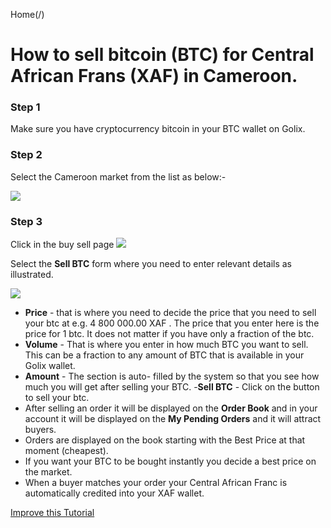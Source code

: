 Home(/)
# How to sell bitcoin (BTC) for Central African Frans  (XAF) in Cameroon.


### Step 1 
Make sure you have cryptocurrency bitcoin in your BTC wallet on Golix.

### Step 2
Select the Cameroon  market from the list as below:-

![
](https://lh3.googleusercontent.com/5vaU6e1ZLQ5y_4_k2IqEdw2bnDX-jq3cdpRvID5JltUaJcjVKuDHvdbd2rb3upj-YB6i4s4zwgKZ)


### Step 3
Click in the buy sell page
![
](https://lh3.googleusercontent.com/04MUq_1Xi1ym-IHKOOy1c7ZrwmY1KGCxZT16OA_p9w80oVqCn0WdSCJZdx98zwVPFwwfDHEhj3QJ)

Select the **Sell BTC** form where you need to enter relevant details as illustrated.

![
](https://lh3.googleusercontent.com/FEhE8VbHv4zTQUZjKN-M8P1G2UVbSbfUd3eogFpE8oyG7kVOFJG77T9S6myZ6Ku35l99kmHwtS5-)

- **Price** - that is where you need to decide the price that you need to sell your btc at e.g. 4 800 000.00 XAF . The price that you enter here  is the price for 1 btc. It does not matter if you have only a fraction of the btc.
-  **Volume** - That  is where you enter in how much BTC you want to sell. This can be a fraction to any amount of BTC that is available in your Golix wallet.
- **Amount** - The  section is auto- filled  by the system so that you see how much you will get  after selling your BTC.
-**Sell BTC** - Click  on the button to sell your btc.
- After selling an order it will  be displayed  on the **Order Book**  and in your account it will be displayed on the **My Pending Orders** and it will attract buyers.
- Orders are displayed on the book starting with the Best Price at that moment (cheapest).
- If you want your BTC to be bought instantly you decide a best price on the market.
- When a buyer matches your order your Central African Franc is automatically  credited into your XAF wallet.

[Improve this Tutorial](https://github.com/golixdotcom/guides/edit/master/trading/sell_btc_xaf_in_cameroon.md)

